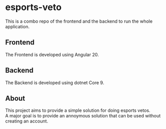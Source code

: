 # esports-veto

This is a combo repo of the frontend and the backend to run the whole application.

## Frontend

The Frontend is developed using Angular 20.

## Backend

The Backend is developed using dotnet Core 9.

## About

This project aims to provide a simple solution for doing esports vetos.  
A major goal is to provide an annoymous solution that can be used without creating an account.